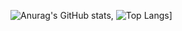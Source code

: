![Anurag's GitHub stats](https://github-readme-stats.vercel.app/api?username=wiserenn),
![Top Langs](https://github-readme-stats.vercel.app/api/top-langs/?username=wiserenn&layout=compact)]
